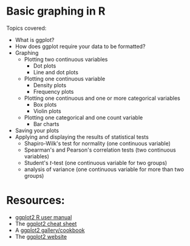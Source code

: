 # Basic graphing in R
Topics covered:
- What is ggplot?
- How does ggplot require your data to be formatted?
- Graphing
   - Plotting two continuous variables
     - Dot plots
     - Line and dot plots
  - Plotting one continuous variable
    -  Density plots
    -  Frequency plots
  - Plotting one continuous and one or more categorical variables
     - Box plots
     - Violin plots
  - Plotting one categorical and one count variable
     - Bar charts
 - Saving your plots
 - Applying and displaying the results of statistical tests
    - Shapiro-Wilk's test for normality (one continuous variable)
    - Spearman's and Pearson's correlation tests (two continuous variables)
    - Student's *t*-test (one continuous variable for two groups)
    - analysis of variance (one continuous variable for more than two groups)



 
# Resources:
- [ggplot2 R user manual](https://cran.r-project.org/web/packages/ggplot2/ggplot2.pdf)
- The [ggplot2 cheat sheet](https://rstudio.github.io/cheatsheets/data-visualization.pdf)
- A [ggplot2 gallery/cookbook](https://r-graph-gallery.com/)
- The [ggplot2 website](https://ggplot2.tidyverse.org/)



